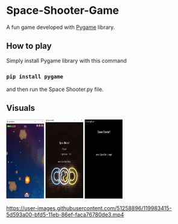 # Space-Shooter-Game
A fun game developed with [Pygame] library.

## How to play
Simply install Pygame library with this command
### `pip install pygame`
and then run the Space Shooter.py file.

## Visuals
<p float="left">
  <img src="./Presentation/Images/Untitled4.png" width="100" height="210" />
  <img src="./Presentation/Images/Untitled6.png" width="100" height="210" />
  <img src="./Presentation/Images/ScreenGif2.gif" width="100" height="210" />
</p>


https://user-images.githubusercontent.com/51258896/119983415-5d593a00-bfd5-11eb-86ef-faca76780de3.mp4





[Pygame]: <https://www.pygame.org>

